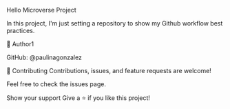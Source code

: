 Hello Microverse Project

In this project, I'm just setting a repository to show my Github workflow best practices.

👤 Author1

GitHub: @paulinagonzalez

🤝 Contributing
Contributions, issues, and feature requests are welcome!

Feel free to check the issues page.

Show your support
Give a ⭐️ if you like this project!
